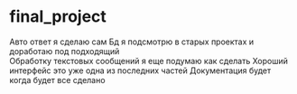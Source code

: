 # final_project
Авто ответ я сделаю сам 
Бд я подсмотрю в старых проектах и доработаю под подходящий\
Обработку текстовых сообщений я еще подумаю как сделать
Хороший интерфейс это уже одна из последних частей
Документация будет когда будет все сделано

